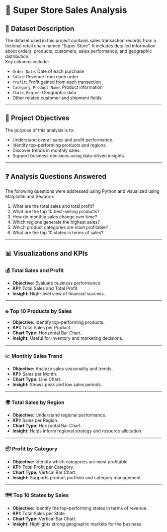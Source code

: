 # 🛒 Super Store Sales Analysis

## 📄 Dataset Description

The dataset used in this project contains sales transaction records from a fictional retail chain named "Super Store". It includes detailed information about orders, products, customers, sales performance, and geographic distribution.  
Key columns include:

- `Order Date`: Date of each purchase
- `Sales`: Revenue from each order
- `Profit`: Profit gained from each transaction
- `Category`, `Product Name`: Product information
- `State`, `Region`: Geographic data
- Other related customer and shipment fields

---

## 🎯 Project Objectives

The purpose of this analysis is to:

- Understand overall sales and profit performance.
- Identify top-performing products and regions.
- Discover trends in monthly sales.
- Support business decisions using data-driven insights.

---

## ❓ Analysis Questions Answered

The following questions were addressed using Python and visualized using Matplotlib and Seaborn:

1. What are the total sales and total profit?
2. What are the top 10 best-selling products?
3. How do monthly sales change over time?
4. Which regions generate the highest sales?
5. Which product categories are most profitable?
6. What are the top 10 states in terms of sales?

---

## 📊 Visualizations and KPIs

### 💰 Total Sales and Profit
- **Objective:** Evaluate business performance.
- **KPI:** Total Sales and Total Profit.
- **Insight:** High-level view of financial success.

---

### 🔝 Top 10 Products by Sales
- **Objective:** Identify top-performing products.
- **KPI:** Total Sales per Product.
- **Chart Type:** Horizontal Bar Chart.
- **Insight:** Useful for inventory and marketing decisions.

---

### 📈 Monthly Sales Trend
- **Objective:** Analyze sales seasonality and trends.
- **KPI:** Sales per Month.
- **Chart Type:** Line Chart.
- **Insight:** Shows peak and low sales periods.

---

### 🌍 Total Sales by Region
- **Objective:** Understand regional performance.
- **KPI:** Sales per Region.
- **Chart Type:** Horizontal Bar Chart.
- **Insight:** Helps inform regional strategy and resource allocation.

---

### 📦 Profit by Category
- **Objective:** Identify which categories are most profitable.
- **KPI:** Total Profit per Category.
- **Chart Type:** Vertical Bar Chart.
- **Insight:** Supports product portfolio and category management.

---

### 🗺️ Top 10 States by Sales
- **Objective:** Identify the top-performing states in terms of revenue.
- **KPI:** Total Sales per State.
- **Chart Type:** Vertical Bar Chart.
- **Insight:** Highlights strong geographic markets for the business.


